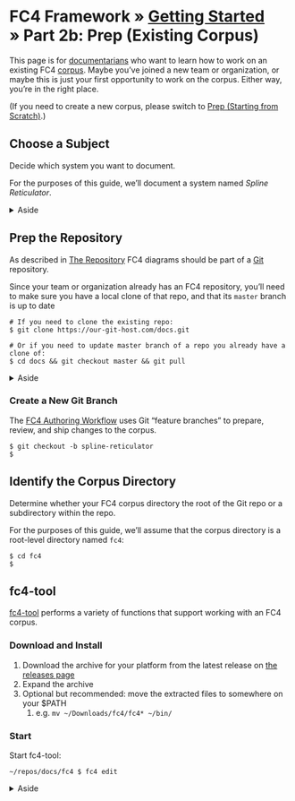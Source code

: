 # FC4 Framework » [Getting Started](index.md) » Part 2b: Prep (Existing Corpus)

This page is for [documentarians](http://www.writethedocs.org/documentarians/)
who want to learn how to work on an existing FC4
[corpus](../../concepts.md#corpus). Maybe you’ve joined a new team or
organization, or maybe this is just your first opportunity to work on the
corpus. Either way, you’re in the right place.

(If you need to create a new corpus, please switch to
[Prep (Starting from Scratch)](1a-prep-starting-from-scratch.md).)

## Choose a Subject

Decide which system you want to document.

For the purposes of this guide, we’ll document a system named _Spline
Reticulator_.

<details>
<summary markdown="span">Aside</summary>
<aside>

To get started, you mainly need to be clear on the name of the system. If other
aspects of the system are a little fuzzy — its boundaries, for example — don’t
worry about that; those tend to come into focus through the work of documenting
the subject.

</aside>
</details>

## Prep the Repository

As described in [The Repository](../../methodology/repository.md) FC4 diagrams
should be part of a [Git](https://git-scm.com) repository.

Since your team or organization already has an FC4 repository, you’ll need to
make sure you have a local clone of that repo, and that its `master` branch is
up to date

```shell
# If you need to clone the existing repo:
$ git clone https://our-git-host.com/docs.git

# Or if you need to update master branch of a repo you already have a clone of:
$ cd docs && git checkout master && git pull
```

<details>
<summary markdown="span">Aside</summary>
<aside>

* Throughout this guide, we’ll show shell commands with a prompt (`PS1`) set to
  `\w $` which means that the current working directory — the context from
  within which the command is run — is shown to the left of the dollar sign ($)
  while the command itself is to the right of the dollar sign. If you wish to
  copy-and-paste a command into your shell, select the text to the right of the
  dollar sign, and don’t include the dollar sign.

</aside>
</details>

### Create a New Git Branch

The [FC4 Authoring Workflow](../../methodology/authoring_workflow.md) uses Git
“feature branches” to prepare, review, and ship changes to the corpus.

```shell
$ git checkout -b spline-reticulator
$
```

## Identify the Corpus Directory

Determine whether your FC4 corpus directory the root of the Git repo or a
subdirectory within the repo.

For the purposes of this guide, we’ll assume that the corpus directory is a
root-level directory named `fc4`:

```shell
$ cd fc4
$
```

## fc4-tool

[fc4-tool](../../methodology/toolset.md) performs a variety of functions that
support working with an FC4 corpus.

### Download and Install

1. Download the archive for your platform from the latest release on [the
   releases page](https://github.com/FundingCircle/fc4-framework/releases)
1. Expand the archive
1. Optional but recommended: move the extracted files to somewhere on your $PATH
   1. e.g. `mv ~/Downloads/fc4/fc4* ~/bin/`

### Start

Start fc4-tool:

```shell
~/repos/docs/fc4 $ fc4 edit
```

<details>
<summary markdown="span">Aside</summary>
<aside>

* The tool will check that its working directory is an FC4 corpus and will warn
  if it isn’t
* If you haven’t moved the tool’s files to a directory that’s included in your
  shell’s PATH environment variable, then you’ll need to specify the full path
  to the `fc4` executable

</aside>

----

OK, you’re prepped!

Next up: Part 2, [Model the System](modeling.md)
